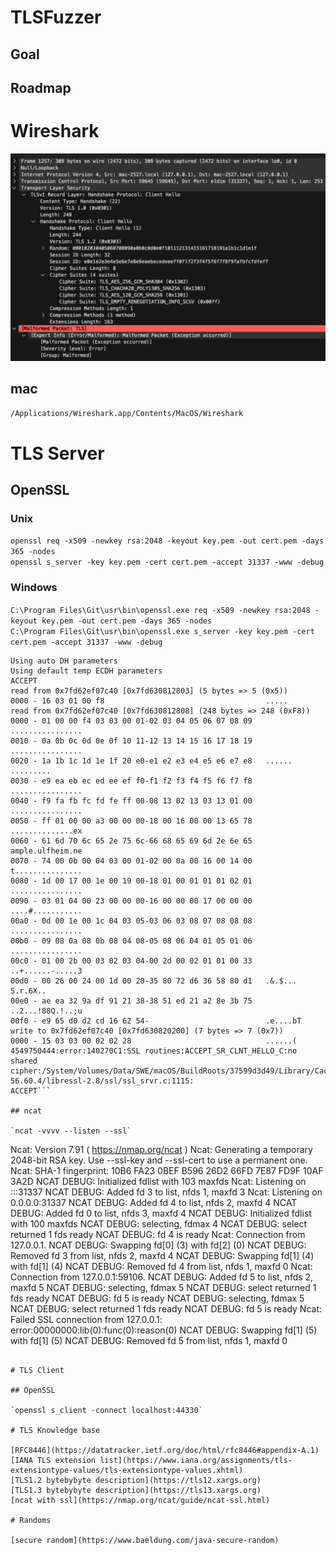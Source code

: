# TLSFuzzer

## Goal

## Roadmap

# Wireshark  

![Malformed TLS Packet](pics/MalformedTLSPacket.png)  

## mac

`/Applications/Wireshark.app/Contents/MacOS/Wireshark`  

# TLS Server

## OpenSSL

### Unix

`openssl req -x509 -newkey rsa:2048 -keyout key.pem -out cert.pem -days 365 -nodes`  
`openssl s_server -key key.pem -cert cert.pem -accept 31337 -www -debug`  

### Windows

`C:\Program Files\Git\usr\bin\openssl.exe req -x509 -newkey rsa:2048 -keyout key.pem -out cert.pem -days 365 -nodes`  
`C:\Program Files\Git\usr\bin\openssl.exe s_server -key key.pem -cert cert.pem -accept 31337 -www -debug`  

```
Using auto DH parameters
Using default temp ECDH parameters
ACCEPT
read from 0x7fd62ef07c40 [0x7fd630812803] (5 bytes => 5 (0x5))
0000 - 16 03 01 00 f8                                    .....
read from 0x7fd62ef07c40 [0x7fd630812808] (248 bytes => 248 (0xF8))
0000 - 01 00 00 f4 03 03 00 01-02 03 04 05 06 07 08 09   ................
0010 - 0a 0b 0c 0d 0e 0f 10 11-12 13 14 15 16 17 18 19   ................
0020 - 1a 1b 1c 1d 1e 1f 20 e0-e1 e2 e3 e4 e5 e6 e7 e8   ...... .........
0030 - e9 ea eb ec ed ee ef f0-f1 f2 f3 f4 f5 f6 f7 f8   ................
0040 - f9 fa fb fc fd fe ff 00-08 13 02 13 03 13 01 00   ................
0050 - ff 01 00 00 a3 00 00 00-18 00 16 00 00 13 65 78   ..............ex
0060 - 61 6d 70 6c 65 2e 75 6c-66 68 65 69 6d 2e 6e 65   ample.ulfheim.ne
0070 - 74 00 0b 00 04 03 00 01-02 00 0a 00 16 00 14 00   t...............
0080 - 1d 00 17 00 1e 00 19 00-18 01 00 01 01 01 02 01   ................
0090 - 03 01 04 00 23 00 00 00-16 00 00 00 17 00 00 00   ....#...........
00a0 - 0d 00 1e 00 1c 04 03 05-03 06 03 08 07 08 08 08   ................
00b0 - 09 08 0a 08 0b 08 04 08-05 08 06 04 01 05 01 06   ................
00c0 - 01 00 2b 00 03 02 03 04-00 2d 00 02 01 01 00 33   ..+......-.....3
00d0 - 00 26 00 24 00 1d 00 20-35 80 72 d6 36 58 80 d1   .&.$... 5.r.6X..
00e0 - ae ea 32 9a df 91 21 38-38 51 ed 21 a2 8e 3b 75   ..2...!88Q.!..;u
00f0 - e9 65 d0 d2 cd 16 62 54-                          .e....bT
write to 0x7fd62ef07c40 [0x7fd630820200] (7 bytes => 7 (0x7))
0000 - 15 03 03 00 02 02 28                              ......(
4549750444:error:140270C1:SSL routines:ACCEPT_SR_CLNT_HELLO_C:no shared cipher:/System/Volumes/Data/SWE/macOS/BuildRoots/37599d3d49/Library/Caches/com.apple.xbs/Sources/libressl/libressl-56.60.4/libressl-2.8/ssl/ssl_srvr.c:1115:
ACCEPT```   
  
## ncat

`ncat -vvvv --listen --ssl`  

```
Ncat: Version 7.91 ( https://nmap.org/ncat )
Ncat: Generating a temporary 2048-bit RSA key. Use --ssl-key and --ssl-cert to use a permanent one.
Ncat: SHA-1 fingerprint: 10B6 FA23 0BEF B596 26D2 66FD 7E87 FD9F 10AF 3A2D
NCAT DEBUG: Initialized fdlist with 103 maxfds
Ncat: Listening on :::31337
NCAT DEBUG: Added fd 3 to list, nfds 1, maxfd 3
Ncat: Listening on 0.0.0.0:31337
NCAT DEBUG: Added fd 4 to list, nfds 2, maxfd 4
NCAT DEBUG: Added fd 0 to list, nfds 3, maxfd 4
NCAT DEBUG: Initialized fdlist with 100 maxfds
NCAT DEBUG: selecting, fdmax 4
NCAT DEBUG: select returned 1 fds ready
NCAT DEBUG: fd 4 is ready
Ncat: Connection from 127.0.0.1.
NCAT DEBUG: Swapping fd[0] (3) with fd[2] (0)
NCAT DEBUG: Removed fd 3 from list, nfds 2, maxfd 4
NCAT DEBUG: Swapping fd[1] (4) with fd[1] (4)
NCAT DEBUG: Removed fd 4 from list, nfds 1, maxfd 0
Ncat: Connection from 127.0.0.1:59106.
NCAT DEBUG: Added fd 5 to list, nfds 2, maxfd 5
NCAT DEBUG: selecting, fdmax 5
NCAT DEBUG: select returned 1 fds ready
NCAT DEBUG: fd 5 is ready
NCAT DEBUG: selecting, fdmax 5
NCAT DEBUG: select returned 1 fds ready
NCAT DEBUG: fd 5 is ready
Ncat: Failed SSL connection from 127.0.0.1: error:00000000:lib(0):func(0):reason(0)
NCAT DEBUG: Swapping fd[1] (5) with fd[1] (5)
NCAT DEBUG: Removed fd 5 from list, nfds 1, maxfd 0
```  

# TLS Client

## OpenSSL

`openssl s_client -connect localhost:44330`  

# TLS Knowledge base

[RFC8446](https://datatracker.ietf.org/doc/html/rfc8446#appendix-A.1)  
[IANA TLS extension list](https://www.iana.org/assignments/tls-extensiontype-values/tls-extensiontype-values.xhtml)  
[TLS1.2 bytebybyte description](https://tls12.xargs.org)  
[TLS1.3 bytebybyte description](https://tls13.xargs.org)  
[ncat with ssl](https://nmap.org/ncat/guide/ncat-ssl.html)  

# Randoms

[secure random](https://www.baeldung.com/java-secure-random)  